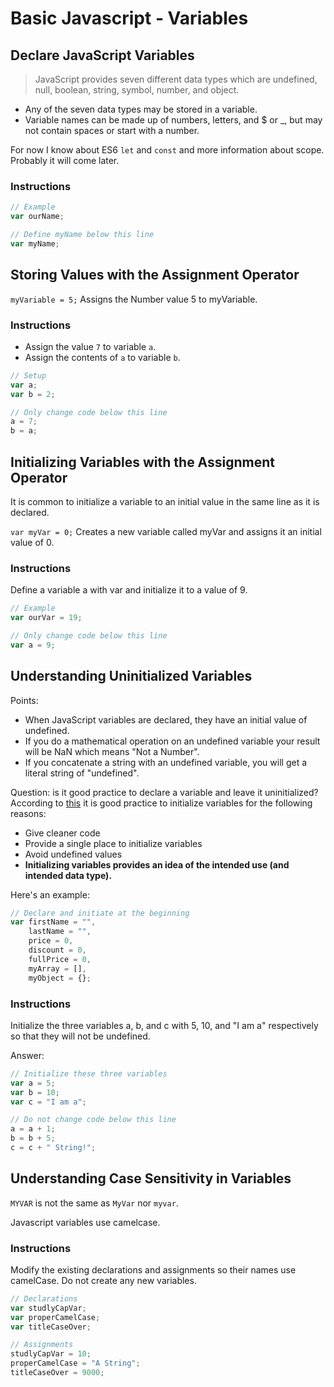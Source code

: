 # Basic Javascript - Variables

## Declare JavaScript Variables

> JavaScript provides seven different data types which are undefined, null, boolean, string, symbol, number, and object.

- Any of the seven data types may be stored in a variable.
- Variable names can be made up of numbers, letters, and $ or _, but may not contain spaces or start with a number.

For now I know about ES6 `let` and `const` and more information about scope. Probably it will come later.

### Instructions
```js
// Example
var ourName;

// Define myName below this line
var myName;
```

## Storing Values with the Assignment Operator

`myVariable = 5;` Assigns the Number value 5 to myVariable.

### Instructions
- Assign the value `7` to variable `a`.
- Assign the contents of `a` to variable `b`.

```js
// Setup
var a;
var b = 2;

// Only change code below this line
a = 7;
b = a;
```

## Initializing Variables with the Assignment Operator

It is common to initialize a variable to an initial value in the same line as it is declared.

`var myVar = 0;` Creates a new variable called myVar and assigns it an initial value of 0.

### Instructions
Define a variable a with var and initialize it to a value of 9.

```js
// Example
var ourVar = 19;

// Only change code below this line
var a = 9;
```

## Understanding Uninitialized Variables

Points:

- When JavaScript variables are declared, they have an initial value of undefined. 
- If you do a mathematical operation on an undefined variable your result will be NaN which means "Not a Number". 
- If you concatenate a string with an undefined variable, you will get a literal string of "undefined".

Question: is it good practice to declare a variable and leave it uninitialized?  
According to [this](https://www.w3schools.com/js/js_best_practices.asp) it is good practice to initialize variables for the following reasons:

- Give cleaner code
- Provide a single place to initialize variables
- Avoid undefined values
- **Initializing variables provides an idea of the intended use (and intended data type).**

Here's an example:

```js
// Declare and initiate at the beginning
var firstName = "",
    lastName = "",
    price = 0,
    discount = 0,
    fullPrice = 0,
    myArray = [],
    myObject = {};
```

### Instructions
Initialize the three variables a, b, and c with 5, 10, and "I am a" respectively so that they will not be undefined.

Answer:
```js
// Initialize these three variables
var a = 5;
var b = 10;
var c = "I am a";

// Do not change code below this line
a = a + 1;
b = b + 5;
c = c + " String!";
```


## Understanding Case Sensitivity in Variables

`MYVAR` is not the same as `MyVar` nor `myvar`. 

Javascript variables use camelcase.

### Instructions
Modify the existing declarations and assignments so their names use camelCase.
Do not create any new variables.

```js
// Declarations
var studlyCapVar;
var properCamelCase;
var titleCaseOver;

// Assignments
studlyCapVar = 10;
properCamelCase = "A String";
titleCaseOver = 9000;
```



